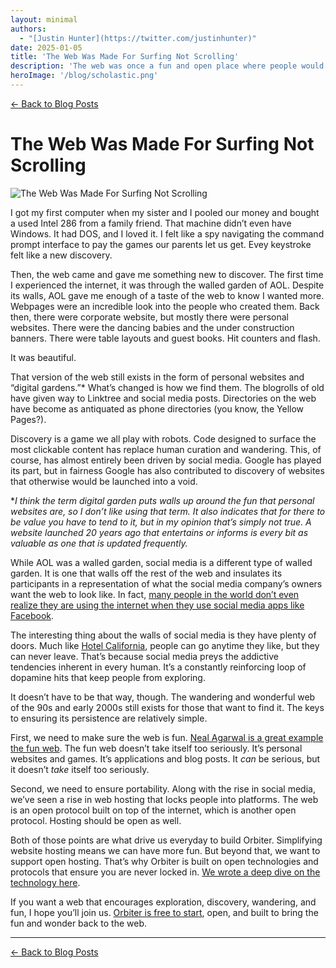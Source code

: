 ```yaml
---
layout: minimal
authors:
  - "[Justin Hunter](https://twitter.com/justinhunter)"
date: 2025-01-05
title: 'The Web Was Made For Surfing Not Scrolling'
description: 'The web was once a fun and open place where people would wander and wonder. Social media has negatively impacted that.'
heroImage: '/blog/scholastic.png'
---
```


[← Back to Blog Posts](/blog)

# The Web Was Made For Surfing Not Scrolling

![The Web Was Made For Surfing Not Scrolling](/blog/scholastic.png)

I got my first computer when my sister and I pooled our money and bought a used Intel 286 from a family friend. That machine didn’t even have Windows. It had DOS, and I loved it. I felt like a spy navigating the command prompt interface to pay the games our parents let us get. Evey keystroke felt like a new discovery.

Then, the web came and gave me something new to discover. The first time I experienced the internet, it was through the walled garden of AOL. Despite its walls, AOL gave me enough of a taste of the web to know I wanted more. Webpages were an incredible look into the people who created them. Back then, there were corporate website, but mostly there were personal websites. There were the dancing babies and the under construction banners. There were table layouts and guest books. Hit counters and flash.

It was beautiful.

That version of the web still exists in the form of personal websites and “digital gardens.”* What’s changed is how we find them. The blogrolls of old have given way to Linktree and social media posts. Directories on the web have become as antiquated as phone directories (you know, the Yellow Pages?).

Discovery is a game we all play with robots. Code designed to surface the most clickable content has replace human curation and wandering. This, of course, has almost entirely been driven by social media. Google has played its part, but in fairness Google has also contributed to discovery of websites that otherwise would be launched into a void.

**I think the term digital garden puts walls up around the fun that personal websites are, so I don’t like using that term. It also indicates that for there to be value you have to tend to it, but in my opinion that’s simply not true. A website launched 20 years ago that entertains or informs is every bit as valuable as one that is updated frequently.*

While AOL was a walled garden, social media is a different type of walled garden. It is one that walls off the rest of the web and insulates its participants in a representation of what the social media company’s owners want the web to look like. In fact, [many people in the world don’t even realize they are using the internet when they use social media apps like Facebook](https://qz.com/333313/milliions-of-facebook-users-have-no-idea-theyre-using-the-internet).

The interesting thing about the walls of social media is they have plenty of doors. Much like [Hotel California](https://www.youtube.com/watch?v=09839DpTctU), people can go anytime they like, but they can never leave. That’s because social media preys the addictive tendencies inherent in every human. It’s a constantly reinforcing loop of dopamine hits that keep people from exploring.

It doesn’t have to be that way, though. The wandering and wonderful web of the 90s and early 2000s still exists for those that want to find it. The keys to ensuring its persistence are relatively simple.

First, we need to make sure the web is fun. [Neal Agarwal is a great example the fun web](https://neal.fun). The fun web doesn’t take itself too seriously. It’s personal websites and games. It’s applications and blog posts. It *can* be serious, but it doesn’t *take* itself too seriously.

Second, we need to ensure portability. Along with the rise in social media, we’ve seen a rise in web hosting that locks people into platforms. The web is an open protocol built on top of the internet, which is another open protocol. Hosting should be open as well.

Both of those points are what drive us everyday to build Orbiter. Simplifying website hosting means we can have more fun. But beyond that, we want to support open hosting. That’s why Orbiter is built on open technologies and protocols that ensure you are never locked in. [We wrote a deep dive on the technology here](https://orbiter.host/blog/how-we-use-blockchain-behind-the-scenes).

If you want a web that encourages exploration, discovery, wandering, and fun, I hope you’ll join us. [Orbiter is free to start](https://orbiter.host), open, and built to bring the fun and wonder back to the web.

---

[← Back to Blog Posts](/blog)
